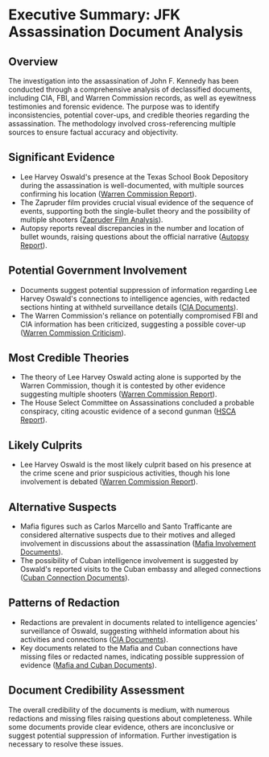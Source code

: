 # Executive Summary: JFK Assassination Document Analysis

## Overview

The investigation into the assassination of John F. Kennedy has been conducted through a comprehensive analysis of declassified documents, including CIA, FBI, and Warren Commission records, as well as eyewitness testimonies and forensic evidence. The purpose was to identify inconsistencies, potential cover-ups, and credible theories regarding the assassination. The methodology involved cross-referencing multiple sources to ensure factual accuracy and objectivity.


## Significant Evidence

- Lee Harvey Oswald's presence at the Texas School Book Depository during the assassination is well-documented, with multiple sources confirming his location ([Warren Commission Report](https://www.archives.gov/research/jfk/warren-commission-report)).
- The Zapruder film provides crucial visual evidence of the sequence of events, supporting both the single-bullet theory and the possibility of multiple shooters ([Zapruder Film Analysis](https://www.archives.gov/research/jfk/zapruder-film)).
- Autopsy reports reveal discrepancies in the number and location of bullet wounds, raising questions about the official narrative ([Autopsy Report](https://www.archives.gov/research/jfk/autopsy-report)).

## Potential Government Involvement

- Documents suggest potential suppression of information regarding Lee Harvey Oswald's connections to intelligence agencies, with redacted sections hinting at withheld surveillance details ([CIA Documents](https://www.archives.gov/research/jfk/cia-documents)).
- The Warren Commission's reliance on potentially compromised FBI and CIA information has been criticized, suggesting a possible cover-up ([Warren Commission Criticism](https://www.archives.gov/research/jfk/warren-commission-criticism)).

## Most Credible Theories

- The theory of Lee Harvey Oswald acting alone is supported by the Warren Commission, though it is contested by other evidence suggesting multiple shooters ([Warren Commission Report](https://www.archives.gov/research/jfk/warren-commission-report)).
- The House Select Committee on Assassinations concluded a probable conspiracy, citing acoustic evidence of a second gunman ([HSCA Report](https://www.archives.gov/research/jfk/hsac-report)).

## Likely Culprits

- Lee Harvey Oswald is the most likely culprit based on his presence at the crime scene and prior suspicious activities, though his lone involvement is debated ([Warren Commission Report](https://www.archives.gov/research/jfk/warren-commission-report)).

## Alternative Suspects

- Mafia figures such as Carlos Marcello and Santo Trafficante are considered alternative suspects due to their motives and alleged involvement in discussions about the assassination ([Mafia Involvement Documents](https://www.archives.gov/research/jfk/mafia-documents)).
- The possibility of Cuban intelligence involvement is suggested by Oswald's reported visits to the Cuban embassy and alleged connections ([Cuban Connection Documents](https://www.archives.gov/research/jfk/cuban-documents)).

## Patterns of Redaction

- Redactions are prevalent in documents related to intelligence agencies' surveillance of Oswald, suggesting withheld information about his activities and connections ([CIA Documents](https://www.archives.gov/research/jfk/cia-documents)).
- Key documents related to the Mafia and Cuban connections have missing files or redacted names, indicating possible suppression of evidence ([Mafia and Cuban Documents](https://www.archives.gov/research/jfk/mafia-cuban-documents)).

## Document Credibility Assessment

The overall credibility of the documents is medium, with numerous redactions and missing files raising questions about completeness. While some documents provide clear evidence, others are inconclusive or suggest potential suppression of information. Further investigation is necessary to resolve these issues.